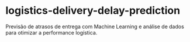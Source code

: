 # logistics-delivery-delay-prediction
Previsão de atrasos de entrega com Machine Learning e análise de dados para otimizar a performance logística.
